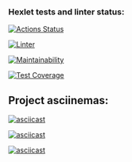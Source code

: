 ### Hexlet tests and linter status:
[![Actions Status](https://github.com/grigorev-maksim/frontend-project-46/workflows/hexlet-check/badge.svg)](https://github.com/grigorev-maksim/frontend-project-46/actions)

[![Linter](https://github.com/grigorev-maksim/frontend-project-46/actions/workflows/linter.yml/badge.svg)](https://github.com/grigorev-maksim/frontend-project-46/actions/workflows/linter.yml)

[![Maintainability](https://api.codeclimate.com/v1/badges/8c9151d917e2ce4eb728/maintainability)](https://codeclimate.com/github/grigorev-maksim/frontend-project-46/maintainability)

[![Test Coverage](https://api.codeclimate.com/v1/badges/8c9151d917e2ce4eb728/test_coverage)](https://codeclimate.com/github/grigorev-maksim/frontend-project-46/test_coverage)

## Project asciinemas:

[![asciicast](https://asciinema.org/a/581173.svg)](https://asciinema.org/a/581173)

[![asciicast](https://asciinema.org/a/581175.svg)](https://asciinema.org/a/581175)

[![asciicast](https://asciinema.org/a/581176.svg)](https://asciinema.org/a/581176)